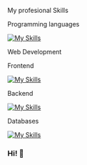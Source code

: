 My profesional Skills

Programming languages

[![My Skills](https://skillicons.dev/icons?i=c,cpp,php,py,js&perline=10)](https://skillicons.dev)

Web Development

Frontend

[![My Skills](https://skillicons.dev/icons?i=html,css,bootstrap,react&perline=10)](https://skillicons.dev)

Backend

[![My Skills](https://skillicons.dev/icons?i=php,laravel,flask&perline=10)](https://skillicons.dev)

Databases

[![My Skills](https://skillicons.dev/icons?i=mysql,sqlite&perline=10)](https://skillicons.dev)


### Hi! 👻

<!--
**mikeed1998/mikeed1998** is a ✨ _special_ ✨ repository because its `README.md` (this file) appears on your GitHub profile.

Here are some ideas to get you started:

- 🔭 I’m currently working on ...
- 🌱 I’m currently learning ...
- 👯 I’m looking to collaborate on ...
- 🤔 I’m looking for help with ...
- 💬 Ask me about ...
- 📫 How to reach me: ...
- 😄 Pronouns: ...
- ⚡ Fun fact: ...
-->
